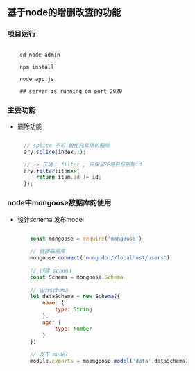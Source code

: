 ## 基于node的增删改查的功能

### 项目运行

```shell

    cd node-admin

    npm install

    node app.js

    ## server is running on port 2020

``` 

### 主要功能

- 删除功能
  
  ```javascript

    // splice 不可 数组元素随机删除 
    ary.splice(index,1);

    // -> 正确： filter , 只保留不是目标删除id
    ary.filter(item=>{
        return item.id != id;
    });

  ```
  
### node中mongoose数据库的使用
  
- 设计schema 发布model
  
    ```javascript
    
        const mongoose = require('mongoose')
        
        // 链接数据库
        mongoose.connect('mongodb://localhost/users')
        
        // 创建 schema
        const Schema = mongoose.Schema
        
        // 设计schema 
        let dataSchema = new Schema({
            name: {
                type: String
            },
            age: {
                type: Number
            }
        })
        
        // 发布 model
        module.exports = moongoose.model('data',dataSchema)
    ```


